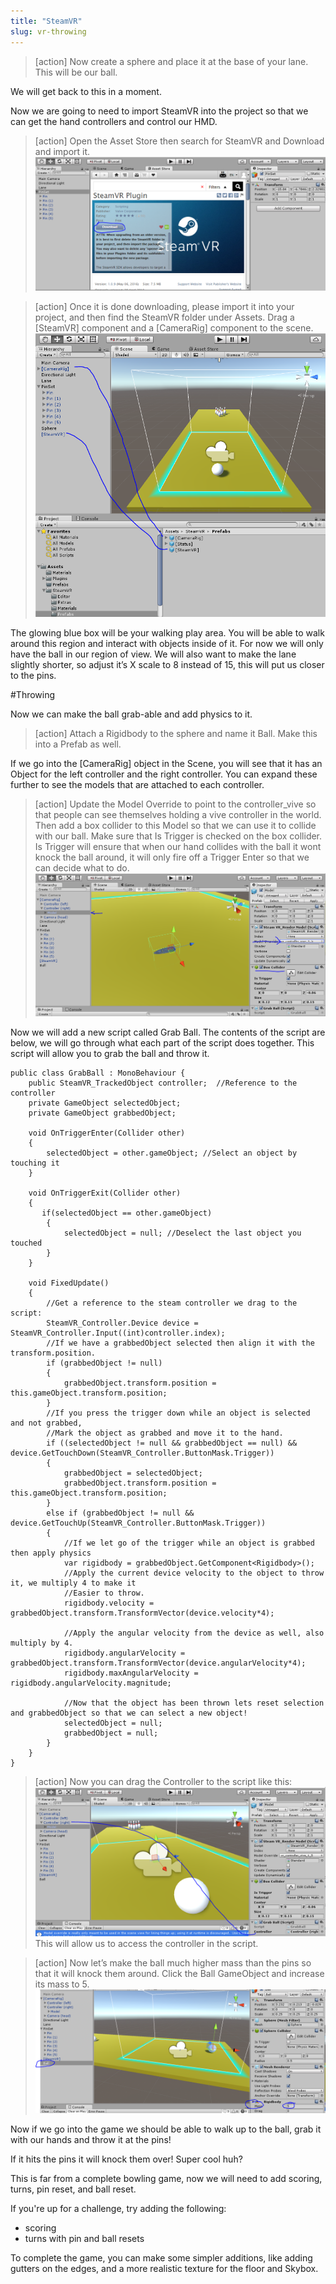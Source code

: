 ```yaml
---
title: "SteamVR"
slug: vr-throwing
---
```


>[action]
>Now create a sphere and place it at the base of your lane. This will be our ball.  

We will get back to this in a moment.

Now we are going to need to import SteamVR into the project so that we can get the hand controllers and control our HMD.

>[action]
>Open the Asset Store then search for SteamVR and Download and import it.
![Download SteamVR](assets/image09.png "Download SteamVR")

<!-- -->

>[action]
>Once it is done downloading, please import it into your project, and then find the SteamVR folder under Assets.  Drag a [SteamVR] component and a [CameraRig] component to the scene.
![Download SteamVR](assets/image10.png "Download SteamVR")

The glowing blue box will be your walking play area.  You will be able to walk around this region and interact with objects inside of it.  For now we will only have the ball in our region of view.  We will also want to make the lane slightly shorter, so adjust it’s X scale to 8 instead of 15, this will put us closer to the pins.  

#Throwing

Now we can make the ball grab-able and add physics to it.

>[action]
>Attach a Rigidbody to the sphere and name it Ball.  Make this into a Prefab as well.

If we go into the [CameraRig] object in the Scene, you will see that it has an Object for the left controller and the right controller.  You can expand these further to see the models that are attached to each controller.

>[action]
>Update the Model Override to point to the controller_vive so that people can see themselves holding a vive controller in the world.  Then add a box collider to this Model so that we can use it to collide with our ball.  Make sure that Is Trigger is checked on the box collider. Is Trigger will ensure that when our hand collides with the ball it wont knock the ball around, it will only fire off a Trigger Enter so that we can decide what to do.
![Hand Collider](assets/image11.png "Hand Collider")

Now we will add a new script called Grab Ball.  The contents of the script are below, we will go through what each part of the script does together.  This script will allow you to grab the ball and throw it.

```
public class GrabBall : MonoBehaviour {
    public SteamVR_TrackedObject controller;  //Reference to the controller
    private GameObject selectedObject;
    private GameObject grabbedObject;

    void OnTriggerEnter(Collider other)
    {
        selectedObject = other.gameObject; //Select an object by touching it
    }

    void OnTriggerExit(Collider other)
    {
       if(selectedObject == other.gameObject)
        {
            selectedObject = null; //Deselect the last object you touched
        }
    }

    void FixedUpdate()
    {
        //Get a reference to the steam controller we drag to the script:
        SteamVR_Controller.Device device = SteamVR_Controller.Input((int)controller.index);
        //If we have a grabbedObject selected then align it with the transform.position.
        if (grabbedObject != null)
        {
            grabbedObject.transform.position = this.gameObject.transform.position;
        }
        //If you press the trigger down while an object is selected and not grabbed,
        //Mark the object as grabbed and move it to the hand.
        if ((selectedObject != null && grabbedObject == null) && device.GetTouchDown(SteamVR_Controller.ButtonMask.Trigger))
        {
            grabbedObject = selectedObject;
            grabbedObject.transform.position = this.gameObject.transform.position;
        }
        else if (grabbedObject != null && device.GetTouchUp(SteamVR_Controller.ButtonMask.Trigger))
        {
            //If we let go of the trigger while an object is grabbed then apply physics
            var rigidbody = grabbedObject.GetComponent<Rigidbody>();
            //Apply the current device velocity to the object to throw it, we multiply 4 to make it
            //Easier to throw.              
            rigidbody.velocity = grabbedObject.transform.TransformVector(device.velocity*4);

            //Apply the angular velocity from the device as well, also multiply by 4.            
            rigidbody.angularVelocity = grabbedObject.transform.TransformVector(device.angularVelocity*4);
            rigidbody.maxAngularVelocity = rigidbody.angularVelocity.magnitude;

            //Now that the object has been thrown lets reset selection and grabbedObject so that we can select a new object!
            selectedObject = null;
            grabbedObject = null;
        }
    }
}
```

>[action]
>Now you can drag the Controller to the script like this:
![Equip Script](assets/image12.png "Equip Script")
This will allow us to access the controller in the script.

<!-- -->

>[action]
Now let’s make the ball much higher mass than the pins so that it will knock them around.
Click the Ball GameObject and increase its mass to 5.
![Increase Mass](assets/image13.png "Increase Mass")

Now if we go into the game we should be able to walk up to the ball, grab it with our hands and throw it at the pins!

If it hits the pins it will knock them over!  Super cool huh?

This is far from a complete bowling game, now we will need to add scoring, turns, pin reset, and ball reset.

If you're up for a challenge, try adding the following:

- scoring
- turns with pin and ball resets

To complete the game, you can make some simpler additions, like adding gutters on the edges, and a more realistic texture for the floor and Skybox.
